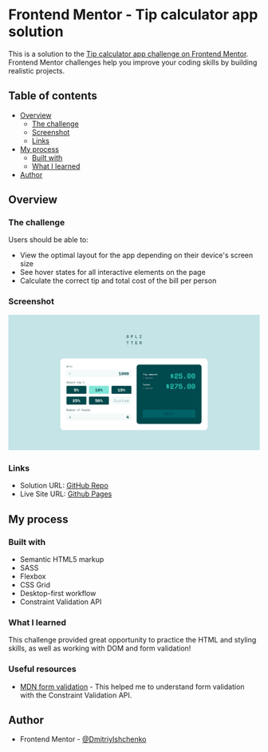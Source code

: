 # Frontend Mentor - Tip calculator app solution

This is a solution to the [Tip calculator app challenge on Frontend Mentor](https://www.frontendmentor.io/challenges/tip-calculator-app-ugJNGbJUX). Frontend Mentor challenges help you improve your coding skills by building realistic projects.

## Table of contents

- [Overview](#overview)
  - [The challenge](#the-challenge)
  - [Screenshot](#screenshot)
  - [Links](#links)
- [My process](#my-process)
  - [Built with](#built-with)
  - [What I learned](#what-i-learned)
- [Author](#author)

## Overview

### The challenge

Users should be able to:

- View the optimal layout for the app depending on their device's screen size
- See hover states for all interactive elements on the page
- Calculate the correct tip and total cost of the bill per person

### Screenshot

![](./screenshot.png)

### Links

- Solution URL: [GitHub Repo](https://github.com/DmitriyIshchenko/frontendmentor-challenges/tree/tip-calculator-junior/2-junior-tip-calculator-app)
- Live Site URL: [Github Pages](https://dmitriyishchenko.github.io/frontendmentor-challenges/junior-tip-calculator-app/)

## My process

### Built with

- Semantic HTML5 markup
- SASS
- Flexbox
- CSS Grid
- Desktop-first workflow
- Constraint Validation API

### What I learned

This challenge provided great opportunity to practice the HTML and styling skills, as well as working with DOM and form validation!


### Useful resources

- [MDN form validation](https://developer.mozilla.org/en-US/docs/Learn/Forms/Form_validation) - This helped me to understand form validation with the Constraint Validation API.

## Author

- Frontend Mentor - [@DmitriyIshchenko](https://www.frontendmentor.io/profile/DmitriyIshchenko)

